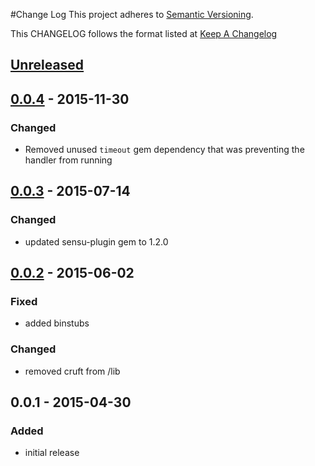 #Change Log
This project adheres to [Semantic Versioning](http://semver.org/).

This CHANGELOG follows the format listed at [Keep A Changelog](http://keepachangelog.com/)

## [Unreleased]

## [0.0.4] - 2015-11-30
### Changed
- Removed unused `timeout` gem dependency that was preventing the handler from running

## [0.0.3] - 2015-07-14
### Changed
- updated sensu-plugin gem to 1.2.0

## [0.0.2] - 2015-06-02
### Fixed
- added binstubs

### Changed
- removed cruft from /lib

## 0.0.1 - 2015-04-30
### Added
- initial release

[Unreleased]: https://github.com/sensu-plugins/sensu-plugins-clockworksms/compare/0.0.4...HEAD
[0.0.4]: https://github.com/sensu-plugins/sensu-plugins-clockworksms/compare/0.0.3...0.0.4
[0.0.3]: https://github.com/sensu-plugins/sensu-plugins-clockworksms/compare/0.0.2...0.0.3
[0.0.2]: https://github.com/sensu-plugins/sensu-plugins-clockworksms/compare/0.0.1...0.0.2
